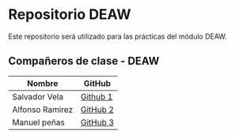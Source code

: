 # Repositorio DEAW
Este repositorio será utilizado para las prácticas del módulo DEAW.

## Compañeros de clase - DEAW

| Nombre              | GitHub                                          |
|---------------------|-------------------------------------------------|
| Salvador Vela       | [Github 1](https://github.com/SalvadorVelaSanz) |
| Alfonso Ramirez     | [GitHub 2](https://github.com/arammes003)       |
| Manuel peñas        | [GitHub 3](https://github.com/Manuelpr02)       |
